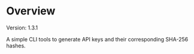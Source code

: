 # Overview

Version: 1.3.1

A simple CLI tools to generate API keys and their corresponding SHA-256 hashes.
